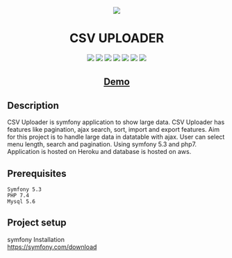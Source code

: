 <p align="center">
	<img src="https://media.giphy.com/media/v7F7rDSSSk9W3q6nsl/giphy.gif"><br>
</p>

<h1 align="center">CSV UPLOADER</h1>
<h6 align="center">

  <img src="https://img.shields.io/badge/Made%20by-Aman-brightgreen" >
  <img src="https://img.shields.io/badge/PHP-7.4.8-green.svg">
  <img src="https://badges.frapsoft.com/os/v1/open-source.svg?v=103" >
  <img src="https://img.shields.io/github/stars/amanjain7838/Csvuploader">
  <img src="https://img.shields.io/github/languages/top/amanjain7838/Csvuploader.svg">
  <img src="https://img.shields.io/github/issues/amanjain7838/Csvuploader.svg">
  <img src="https://img.shields.io/badge/PRs-welcome-brightgreen.svg?style=flat">
</h6>
<h2 align="center"><a href="https://quiet-depths-04639-csvuploader.herokuapp.com/" target="_blank">Demo</a></h2>


## Description

CSV Uploader is symfony application to show large data. CSV Uploader has features like pagination, ajax search, sort, import and export features. Aim for this project is to handle large data in datatable with ajax. User can select menu length, search and pagination. Using symfony 5.3 and php7. Application is hosted on Heroku and database is hosted on aws.


## Prerequisites
```
Symfony 5.3
PHP 7.4
Mysql 5.6
```

## Project setup
symfony Installation
<br>
https://symfony.com/download
